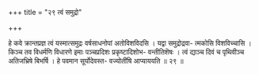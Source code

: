 +++
title = "२९ त्वं समुद्रो"

+++

हे कवे क्रान्तप्रज्ञ त्वं यस्मात्समुद्रः वर्षसाधनोपां अतोविशविदसि । यद्वा समुद्रोद्रवा- त्मकोसि विशविच्चासि । किञ्च तव विधर्मणि विधारणे इमाः पञ्चप्रदिशः प्रकृष्टादिशोभ- वन्तीतिशॆषः । त्वं द्याञ्च दिवं च पृथिवीञ्च अतिजभ्रिषे बिभर्षि । हे पवमान सूर्योदेवस्त- वज्योतींषि आप्याययति ॥ २९ ॥